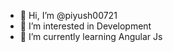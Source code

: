- 👋 Hi, I’m @piyush00721
- 👀 I’m interested in Development
- 🌱 I’m currently learning Angular Js

<!---
piyush00721/piyush00721 is a ✨ special ✨ repository because its `README.md` (this file) appears on your GitHub profile.
You can click the Preview link to take a look at your changes.
--->

